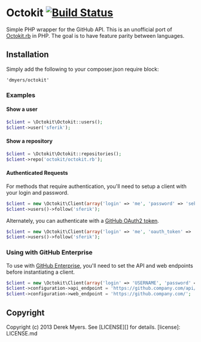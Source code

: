 # Octokit [![Build Status](https://secure.travis-ci.org/dmyers/octokit.png?branch=master)](http://travis-ci.org/dmyers/octokit)

Simple PHP wrapper for the GitHub API. This is an unofficial port of [Octokit.rb](https://github.com/octokit/octokit.rb) in PHP. The goal is to have feature parity between languages.

## Installation

Simply add the following to your composer.json require block:

	'dmyers/octokit'

### Examples

#### Show a user

```php
$client = \Octokit\Octokit::users();
$client->user('sferik');
```

#### Show a repository

```php
$client = \Octokit\Octokit::repositories();
$client->repo('octokit/octokit.rb');
```

#### Authenticated Requests

For methods that require authentication, you'll need to setup a client with
your login and password.

```php
$client = new \Octokit\Client(array('login' => 'me', 'password' => 'sekret'));
$client->users()->follow('sferik');
```

Alternately, you can authenticate with a [GitHub OAuth2 token][oauth].

[oauth]: http://developer.github.com/v3/oauth

```php
$client = new \Octokit\Client(array('login' => 'me', 'oauth_token' => 'oauth2token'));
$client->users()->follow('sferik');
```

### Using with GitHub Enterprise

To use with [GitHub Enterprise](https://enterprise.github.com/), you'll need to
set the API and web endpoints before instantiating a client.

```php
$client = new \Octokit\Client(array('login' => 'USERNAME', 'password' => 'PASSWORD'));
$client->configuration->api_endpoint = 'https://github.company.com/api/v3';
$client->configuration->web_endpoint = 'https://github.company.com/';
```
## Copyright

Copyright (c) 2013 Derek Myers. See [LICENSE][] for details.
[license]: LICENSE.md
